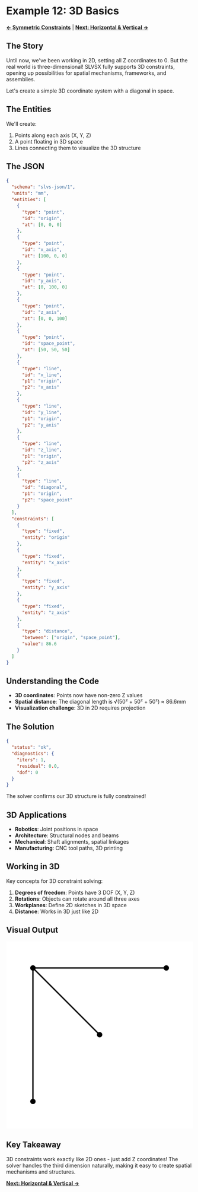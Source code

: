 # Example 12: 3D Basics

**[← Symmetric Constraints](11_symmetric.md)** | **[Next: Horizontal & Vertical →](13_horizontal_vertical.md)**

## The Story

Until now, we've been working in 2D, setting all Z coordinates to 0. But the real world is three-dimensional! SLVSX fully supports 3D constraints, opening up possibilities for spatial mechanisms, frameworks, and assemblies.

Let's create a simple 3D coordinate system with a diagonal in space.

## The Entities

We'll create:
1. Points along each axis (X, Y, Z)
2. A point floating in 3D space
3. Lines connecting them to visualize the 3D structure

## The JSON

```json
{
  "schema": "slvs-json/1",
  "units": "mm",
  "entities": [
    {
      "type": "point",
      "id": "origin",
      "at": [0, 0, 0]
    },
    {
      "type": "point",
      "id": "x_axis",
      "at": [100, 0, 0]
    },
    {
      "type": "point",
      "id": "y_axis",
      "at": [0, 100, 0]
    },
    {
      "type": "point",
      "id": "z_axis",
      "at": [0, 0, 100]
    },
    {
      "type": "point",
      "id": "space_point",
      "at": [50, 50, 50]
    },
    {
      "type": "line",
      "id": "x_line",
      "p1": "origin",
      "p2": "x_axis"
    },
    {
      "type": "line",
      "id": "y_line",
      "p1": "origin",
      "p2": "y_axis"
    },
    {
      "type": "line",
      "id": "z_line",
      "p1": "origin",
      "p2": "z_axis"
    },
    {
      "type": "line",
      "id": "diagonal",
      "p1": "origin",
      "p2": "space_point"
    }
  ],
  "constraints": [
    {
      "type": "fixed",
      "entity": "origin"
    },
    {
      "type": "fixed",
      "entity": "x_axis"
    },
    {
      "type": "fixed",
      "entity": "y_axis"
    },
    {
      "type": "fixed",
      "entity": "z_axis"
    },
    {
      "type": "distance",
      "between": ["origin", "space_point"],
      "value": 86.6
    }
  ]
}
```

## Understanding the Code

- **3D coordinates**: Points now have non-zero Z values
- **Spatial distance**: The diagonal length is √(50² + 50² + 50²) ≈ 86.6mm
- **Visualization challenge**: 3D in 2D requires projection

## The Solution

```json
{
  "status": "ok",
  "diagnostics": {
    "iters": 1,
    "residual": 0.0,
    "dof": 0
  }
}
```

The solver confirms our 3D structure is fully constrained!

## 3D Applications

- **Robotics**: Joint positions in space
- **Architecture**: Structural nodes and beams
- **Mechanical**: Shaft alignments, spatial linkages
- **Manufacturing**: CNC tool paths, 3D printing

## Working in 3D

Key concepts for 3D constraint solving:
1. **Degrees of freedom**: Points have 3 DOF (X, Y, Z)
2. **Rotations**: Objects can rotate around all three axes
3. **Workplanes**: Define 2D sketches in 3D space
4. **Distance**: Works in 3D just like 2D

## Visual Output

![3D Basics](12_3d_basics.svg)

## Key Takeaway

3D constraints work exactly like 2D ones - just add Z coordinates! The solver handles the third dimension naturally, making it easy to create spatial mechanisms and structures.

**[Next: Horizontal & Vertical →](13_horizontal_vertical.md)**